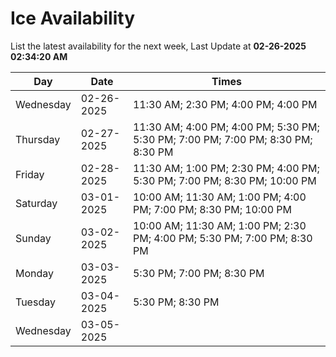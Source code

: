 # Ice Availability

List the latest availability for the next week, Last Update at **02-26-2025 02:34:20 AM**

| Day         | Date        | Times       |
| ----------- | ----------- | ----------- |
|Wednesday|02-26-2025|11:30 AM; 2:30 PM; 4:00 PM; 4:00 PM|
|Thursday|02-27-2025|11:30 AM; 4:00 PM; 4:00 PM; 5:30 PM; 5:30 PM; 7:00 PM; 7:00 PM; 8:30 PM; 8:30 PM|
|Friday|02-28-2025|11:30 AM; 1:00 PM; 2:30 PM; 4:00 PM; 5:30 PM; 7:00 PM; 8:30 PM; 10:00 PM|
|Saturday|03-01-2025|10:00 AM; 11:30 AM; 1:00 PM; 4:00 PM; 7:00 PM; 8:30 PM; 10:00 PM|
|Sunday|03-02-2025|10:00 AM; 11:30 AM; 1:00 PM; 2:30 PM; 4:00 PM; 5:30 PM; 7:00 PM; 8:30 PM|
|Monday|03-03-2025|5:30 PM; 7:00 PM; 8:30 PM|
|Tuesday|03-04-2025|5:30 PM; 8:30 PM|
|Wednesday|03-05-2025||
